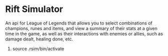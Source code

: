 # Rift Simulator

An api for League of Legends that allows you to select combinations of champions, runes and items, and view a summary of their stats at a given time in the game, as well as their interactions with enemies or allies, such as damage dealt, healing done, etc.

1. source .rsim/bin/activate
